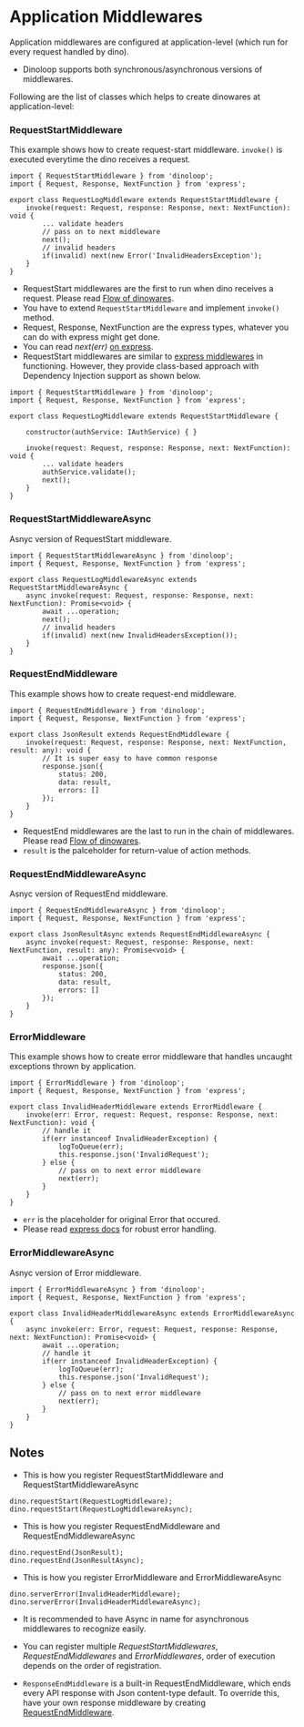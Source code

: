 # Application Middlewares
Application middlewares are configured at application-level (which run for every request handled by dino).

* Dinoloop supports both synchronous/asynchronous versions of middlewares.

Following are the list of classes which helps to create dinowares at application-level:
### RequestStartMiddleware
This example shows how to create request-start middleware. `invoke()` is executed everytime the dino receives a request. 
```
import { RequestStartMiddleware } from 'dinoloop';
import { Request, Response, NextFunction } from 'express';

export class RequestLogMiddleware extends RequestStartMiddleware {
    invoke(request: Request, response: Response, next: NextFunction): void {
        ... validate headers
        // pass on to next middleware
        next();
        // invalid headers
        if(invalid) next(new Error('InvalidHeadersException');
    }
}
```
* RequestStart middlewares are the first to run when dino receives a request. Please read [Flow of dinowares](https://github.com/ParallelTask/dinoloop/blob/master/wiki/flow_of_dinowares.md).
* You have to extend `RequestStartMiddleware` and implement `invoke()` method.
* Request, Response, NextFunction are the express types, whatever you can do with express might get done.
* You can read *next(err)*  [on express](https://expressjs.com/en/guide/error-handling.html).
* RequestStart middlewares are similar to [express middlewares](https://expressjs.com/en/guide/using-middleware.html) in functioning. However, they provide class-based approach with Dependency Injection support as shown below.
```
import { RequestStartMiddleware } from 'dinoloop';
import { Request, Response, NextFunction } from 'express';

export class RequestLogMiddleware extends RequestStartMiddleware {
    
    constructor(authService: IAuthService) { }

    invoke(request: Request, response: Response, next: NextFunction): void {
        ... validate headers
        authService.validate();
        next();
    }
}
```
### RequestStartMiddlewareAsync
Asnyc version of RequestStart middleware.
```
import { RequestStartMiddlewareAsync } from 'dinoloop';
import { Request, Response, NextFunction } from 'express';

export class RequestLogMiddlewareAsync extends RequestStartMiddlewareAsync {
    async invoke(request: Request, response: Response, next: NextFunction): Promise<void> {
        await ...operation;
        next();
        // invalid headers
        if(invalid) next(new InvalidHeadersException());
    }
}
```
### RequestEndMiddleware
This example shows how to create request-end middleware. 
```
import { RequestEndMiddleware } from 'dinoloop';
import { Request, Response, NextFunction } from 'express';

export class JsonResult extends RequestEndMiddleware {
    invoke(request: Request, response: Response, next: NextFunction, result: any): void {
        // It is super easy to have common response
        response.json({
            status: 200,
            data: result,
            errors: []
        });
    }
}
```
* RequestEnd middlewares are the last to run in the chain of middlewares. Please read [Flow of dinowares](https://github.com/ParallelTask/dinoloop/blob/master/wiki/flow_of_dinowares.md).
* `result` is the palceholder for return-value of action methods.
### RequestEndMiddlewareAsync
Asnyc version of RequestEnd middleware.

```
import { RequestEndMiddlewareAsync } from 'dinoloop';
import { Request, Response, NextFunction } from 'express';

export class JsonResultAsync extends RequestEndMiddlewareAsync {
    async invoke(request: Request, response: Response, next: NextFunction, result: any): Promise<void> {
        await ...operation;
        response.json({
            status: 200,
            data: result,
            errors: []
        });
    }
}
```
### ErrorMiddleware
This example shows how to create error middleware that handles uncaught exceptions thrown by application. 
```
import { ErrorMiddleware } from 'dinoloop';
import { Request, Response, NextFunction } from 'express';

export class InvalidHeaderMiddleware extends ErrorMiddleware {
    invoke(err: Error, request: Request, response: Response, next: NextFunction): void {
        // handle it
        if(err instanceof InvalidHeaderException) {
            logToQueue(err);
            this.response.json('InvalidRequest');
        } else {
            // pass on to next error middleware
            next(err);
        }
    }
}
```
* `err` is the placeholder for original Error that occured.
* Please read [express docs](https://expressjs.com/en/guide/error-handling.html) for robust error handling.
### ErrorMiddlewareAsync
Asnyc version of Error middleware.

```
import { ErrorMiddlewareAsync } from 'dinoloop';
import { Request, Response, NextFunction } from 'express';

export class InvalidHeaderMiddlewareAsync extends ErrorMiddlewareAsync {
    async invoke(err: Error, request: Request, response: Response, next: NextFunction): Promise<void> {
        await ...operation;
        // handle it
        if(err instanceof InvalidHeaderException) {
            logToQueue(err);
            this.response.json('InvalidRequest');
        } else {
            // pass on to next error middleware
            next(err);
        }
    }
}
```
## Notes
* This is how you register RequestStartMiddleware and RequestStartMiddlewareAsync
```
dino.requestStart(RequestLogMiddleware);
dino.requestStart(RequestLogMiddlewareAsync);
``` 
* This is how you register RequestEndMiddleware and RequestEndMiddlewareAsync
```
dino.requestEnd(JsonResult);
dino.requestEnd(JsonResultAsync);
``` 
* This is how you register ErrorMiddleware and ErrorMiddlewareAsync
```
dino.serverError(InvalidHeaderMiddleware);
dino.serverError(InvalidHeaderMiddlewareAsync);
``` 
* It is recommended to have Async in name for asynchronous middlewares to recognize easily.

* You can register multiple *RequestStartMiddlewares*, *RequestEndMiddlewares* and *ErrorMiddlewares*, order of execution depends on the order of registration. 
* `ResponseEndMiddleware` is a built-in RequestEndMiddleware, which ends every API response with Json content-type default. To override this, have your own response middleware by creating [RequestEndMiddleware](https://github.com/ParallelTask/dinoloop/blob/master/wiki/application_middlewares.md#requestendmiddleware).
